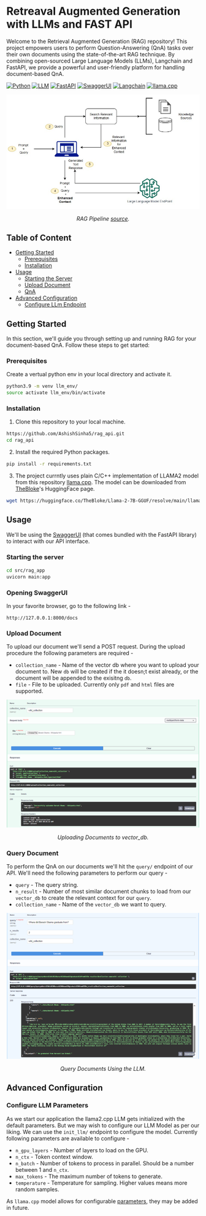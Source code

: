 # Retreaval Augmented Generation with LLMs and FAST API


Welcome to the Retrieval Augmented Generation (RAG) repository! This project empowers users to perform Question-Answering (QnA) tasks over their own documents using the state-of-the-art RAG technique. By combining open-sourced Large Language Models (LLMs), Langchain and FastAPI, we provide a powerful and user-friendly platform for handling document-based QnA.

[![Python](https://img.shields.io/badge/Python-3.x-blue?logo=python)](https://www.python.org/)
[![LLM](https://img.shields.io/badge/LLM-HuggingFace_Transformers-green?logo=huggingface)](https://huggingface.co/models)
[![FastAPI](https://img.shields.io/badge/FastAPI-0.103.2-teal?logo=fastapi)](https://fastapi.tiangolo.com/)
[![SwaggerUI](https://img.shields.io/badge/SwaggerUI-Interactive-orange?logo=swagger)](https://swagger.io/)
[![Langchain](https://img.shields.io/badge/Langchain-0.0.312-red?logo=custom)](https://www.example.com/langchain)
[![llama.cpp](https://img.shields.io/badge/llama.cpp-0.2.11-red?logo=custom)](https://github.com/ggerganov/llama.cpp)

![RAG Pipeline](docs/img/jumpstart-fm-rag.jpg)
<p class = 'image-caption' align = 'center'>
<i>RAG Pipeline <a href = "https://docs.aws.amazon.com/sagemaker/latest/dg/jumpstart-foundation-models-customize-rag.html">source</a>.</i>
</p>

## Table of Content
- [Getting Started](#getting-started)
    - [Prerequisites](#prerequisites)
    - [Installation](#installation)
- [Usage](#usage)
    - [Starting the Server](#starting-the-server)
    - [Upload Document](#upload-document)
    - [QnA](#query-document)
- [Advanced Configuration](#advanced-configuration)
    - [Configure LLm Endpoint](#configure-llm-parameters)


## Getting Started
In this section, we'll guide you through setting up and running RAG for your document-based QnA. Follow these steps to get started:

### Prerequisites
Create a vertual python env in your local directory and activate it.
```bash
python3.9 -m venv llm_env/
source activate llm_env/bin/activate
```

### Installation 
1. Clone this repository to your local machine.
```bash
https://github.com/AshishSinha5/rag_api.git
cd rag_api
```
2. Install the required Python packages.
```bash
pip install -r requirements.txt
```
3. The project currntly uses plain C/C++ implementation of LLAMA2 model from this repository [llama.cpp](https://github.com/ggerganov/llama.cpp). The model can be downloaded from [TheBloke](https://huggingface.co/TheBloke/Llama-2-7B-GGUF)'s HuggingFace page.
```bash
wget https://huggingface.co/TheBloke/Llama-2-7B-GGUF/resolve/main/llama-2-7b.Q8_0.gguf
```

## Usage
We'll be using the [SwaggerUI](https://swagger.io/tools/swagger-ui/) (that comes bundled with the FastAPI library) to interact with our API interface.
### Starting the server 
```bash
cd src/rag_app
uvicorn main:app
```
### Opening SwaggerUI
In your favorite browser, go to the following link - 
```text
http://127.0.0.1:8000/docs
``` 
### Upload Document
To upload our document we'll send a POST request. During the upload procedure the following parameters are required - 
- `collection_name` - Name of the vector db where you want to upload your document to. New `db` will be created if the it doesn;t exist already, or the document will be appended to the exisitng `db`.
- `file` - File to be uploaded. Currently only `pdf` and `html` files are supported.

![Upload Documents](docs/img/upload_doc.png)
<p class = 'image-caption' align = 'center'>
<i>Uploading Documents to vector_db.</i>
</p>

### Query Document
To perform the QnA on our documents we'll hit the `query/` endpoint of our API. We'll need the following parameters to perform our query - 
- `query` - The query string.
- `n_result` - Number of most similar document chunks to load from our `vector_db` to create the relevant context for our `query`.
- `collection_name` - Name of the `vector_db` we want to query.

![Query Documents](docs/img/query_doc.png)
<p class = 'image-caption' align = 'center'>
<i>Query Documents Using the LLM.</i>
</p>

## Advanced Configuration

### Configure LLM Parameters
As we start our application the llama2.cpp LLM gets initialized with the default parameters. But we may wish to configure our LLM Model as per our liking. We can use the `init_llm/` endpoint to configure the model. Currently following parameters are available to configure - 
- `n_gpu_layers` - Number of layers to load on the GPU.
- `n_ctx` - Token context window.
- `n_batch` - Number of tokens to process in parallel. Should be a number between 1 and `n_ctx`.
- `max_tokens` - The maximum number of tokens to generate.
- `temperature` - Temperature for sampling. Higher values means more random samples.

As `llama.cpp` model allows for configurable [parameters](https://github.com/langchain-ai/langchain/blob/master/libs/langchain/langchain/llms/llamacpp.py), they may be added in future.
